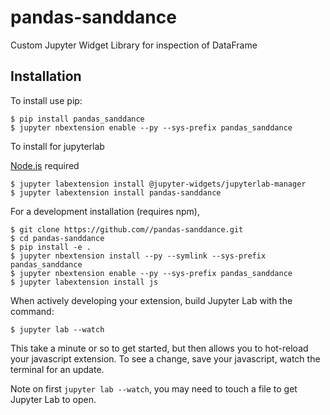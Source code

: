 pandas-sanddance
===============================

Custom Jupyter Widget Library for inspection of DataFrame

Installation
------------

To install use pip:

    $ pip install pandas_sanddance
    $ jupyter nbextension enable --py --sys-prefix pandas_sanddance

To install for jupyterlab

[Node.js](https://nodejs.org/en/) required

    $ jupyter labextension install @jupyter-widgets/jupyterlab-manager
    $ jupyter labextension install pandas-sanddance

For a development installation (requires npm),

    $ git clone https://github.com//pandas-sanddance.git
    $ cd pandas-sanddance
    $ pip install -e .
    $ jupyter nbextension install --py --symlink --sys-prefix pandas_sanddance
    $ jupyter nbextension enable --py --sys-prefix pandas_sanddance
    $ jupyter labextension install js

When actively developing your extension, build Jupyter Lab with the command:

    $ jupyter lab --watch

This take a minute or so to get started, but then allows you to hot-reload your javascript extension.
To see a change, save your javascript, watch the terminal for an update.

Note on first `jupyter lab --watch`, you may need to touch a file to get Jupyter Lab to open.

